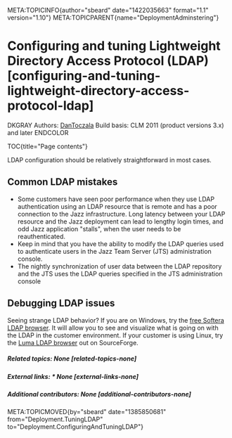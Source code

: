 META:TOPICINFO{author="sbeard" date="1422035663" format="1.1"
version="1.10"} META:TOPICPARENT{name="DeploymentAdminstering"}

# Configuring and tuning Lightweight Directory Access Protocol (LDAP) [configuring-and-tuning-lightweight-directory-access-protocol-ldap]

DKGRAY Authors: [DanToczala](Main.DavidToczala) Build basis: CLM 2011
(product versions 3.x) and later ENDCOLOR

TOC{title="Page contents"}

LDAP configuration should be relatively straightforward in most cases.

## Common LDAP mistakes

-   Some customers have seen poor performance when they use LDAP
    authentication using an LDAP resource that is remote and has a poor
    connection to the Jazz infrastructure. Long latency between your
    LDAP resource and the Jazz deployment can lead to lengthy login
    times, and odd Jazz application "stalls", when the user needs to be
    reauthenticated.
-   Keep in mind that you have the ability to modify the LDAP queries
    used to authenticate users in the Jazz Team Server (JTS)
    administration console.
-   The nightly synchronization of user data between the LDAP repository
    and the JTS uses the LDAP queries specified in the JTS
    administration console

## Debugging LDAP issues

Seeing strange LDAP behavior? If you are on Windows, try the [free
Softera LDAP browser](http://www.ldapbrowser.com/download.htm). It will
allow you to see and visualize what is going on with the LDAP in the
customer environment. If your customer is using Linux, try the [Luma
LDAP browser](http://luma.sourceforge.net/download.html) out on
SourceForge.

##### Related topics: None [related-topics-none]

##### External links: \* None [external-links-none]

##### Additional contributors: None [additional-contributors-none]

META:TOPICMOVED{by="sbeard" date="1385850681"
from="Deployment.TuningLDAP" to="Deployment.ConfiguringAndTuningLDAP"}
